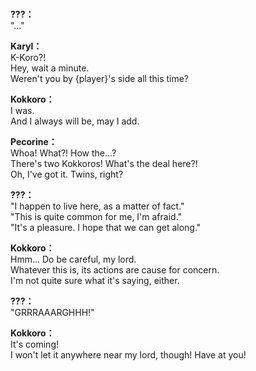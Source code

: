 # 

  
**???：**  
\"…\"  
  
**Karyl：**  
K-Koro?!  
Hey, wait a minute.  
Weren't you by {player}'s side all this time?  
  
**Kokkoro：**  
I was.  
And I always will be, may I add.  
  
**Pecorine：**  
Whoa! What?! How the...?  
There's two Kokkoros! What's the deal here?!  
Oh, I've got it. Twins, right?  
  
**???：**  
\"I happen to live here, as a matter of fact.\"  
\"This is quite common for me, I'm afraid.\"  
\"It's a pleasure. I hope that we can get along.\"  
  
**Kokkoro：**  
Hmm... Do be careful, my lord.  
Whatever this is, its actions are cause for concern.  
I'm not quite sure what it's saying, either.  
  
**???：**  
\"GRRRAAARGHHH!\"  
  
**Kokkoro：**  
It's coming!  
I won't let it anywhere near my lord, though! Have at you!  
